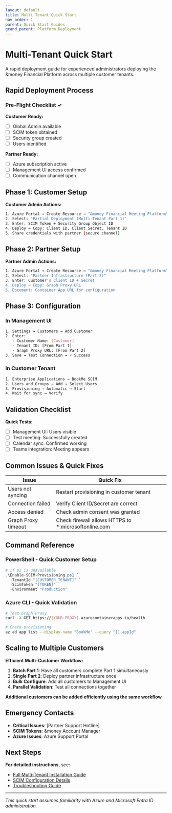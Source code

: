 ```yaml
---
layout: default
title: Multi-Tenant Quick Start
nav_order: 1
parent: Quick Start Guides
grand_parent: Platform Deployment
---
```


# Multi-Tenant Quick Start

A rapid deployment guide for experienced administrators deploying the &money Financial Platform across multiple customer tenants.

## Rapid Deployment Process

### Pre-Flight Checklist ✓

**Customer Ready:**
- [ ] Global Admin available
- [ ] SCIM token obtained
- [ ] Security group created
- [ ] Users identified

**Partner Ready:**
- [ ] Azure subscription active
- [ ] Management UI access confirmed
- [ ] Communication channel open

## Phase 1: Customer Setup

**Customer Admin Actions:**

```bash
1. Azure Portal → Create Resource → "&money Financial Meeting Platform"
2. Select: "Partial Deployment (Multi-Tenant Part 1)"
3. Enter: SCIM Token + Security Group Object ID
4. Deploy → Copy: Client ID, Client Secret, Tenant ID
5. Share credentials with partner (secure channel)
```

## Phase 2: Partner Setup

**Partner Admin Actions:**

```bash
1. Azure Portal → Create Resource → "&money Financial Meeting Platform"  
2. Select: "Partner Infrastructure (Part 2)"
3. Enter: Customer's Client ID + Secret
4. Deploy → Copy: Graph Proxy URL
5. Document: Container App URL for configuration
```

## Phase 3: Configuration

### In Management UI

```bash
1. Settings → Customers → Add Customer
2. Enter:
   - Customer Name: [Customer]
   - Tenant ID: [From Part 1]
   - Graph Proxy URL: [From Part 2]
3. Save → Test Connection → ✓ Success
```

### In Customer Tenant

```bash
1. Enterprise Applications → BookMe SCIM
2. Users and Groups → Add → Select Users
3. Provisioning → Automatic → Start
4. Wait for sync → Verify
```

## Validation Checklist

**Quick Tests:**
- [ ] Management UI: Users visible
- [ ] Test meeting: Successfully created
- [ ] Calendar sync: Confirmed working
- [ ] Teams integration: Meeting appears

## Common Issues & Quick Fixes

| Issue | Quick Fix |
|-------|--------------|
| Users not syncing | Restart provisioning in customer tenant |
| Connection failed | Verify Client ID/Secret are correct |
| Access denied | Check admin consent was granted |
| Graph Proxy timeout | Check firewall allows HTTPS to *.microsoftonline.com |

## Command Reference

### PowerShell - Quick Customer Setup
```powershell
# If UI is unavailable
.\Enable-SCIM-Provisioning.ps1 `
  -TenantId "[CUSTOMER_TENANT]" `
  -ScimToken "[TOKEN]" `
  -Environment "Production"
```

### Azure CLI - Quick Validation
```bash
# Test Graph Proxy
curl -X GET https://[YOUR-PROXY].azurecontainerapps.io/health

# Check provisioning
az ad app list --display-name "BookMe" --query "[].appId"
```

## Scaling to Multiple Customers

**Efficient Multi-Customer Workflow:**

1. **Batch Part 1**: Have all customers complete Part 1 simultaneously
2. **Single Part 2**: Deploy partner infrastructure once
3. **Bulk Configure**: Add all customers to Management UI
4. **Parallel Validation**: Test all connections together

**Additional customers can be added efficiently using the same workflow**

## Emergency Contacts

- **Critical Issues**: [Partner Support Hotline]
- **SCIM Tokens**: &money Account Manager
- **Azure Issues**: Azure Support Portal

## Next Steps

**For detailed instructions**, see:
- [Full Multi-Tenant Installation Guide](multi-tenant-installation)
- [SCIM Configuration Details](scim-provisioning-setup)
- [Troubleshooting Guide](deployment-overview#troubleshooting)

---

*This quick start assumes familiarity with Azure and Microsoft Entra ID administration.*